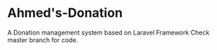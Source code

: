 # Ahmed's-Donation
A Donation management system based on Laravel Framework
Check master branch for code.
